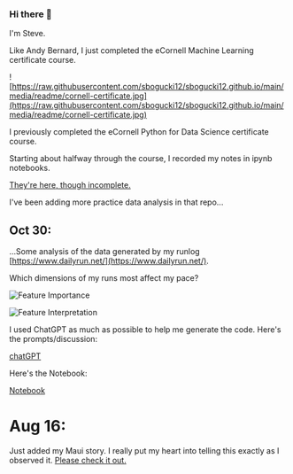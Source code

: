### Hi there 👋

I'm Steve. 

Like Andy Bernard, I just completed the eCornell Machine Learning certificate course.  

![https://raw.githubusercontent.com/sbogucki12/sbogucki12.github.io/main/media/readme/cornell-certificate.jpg](https://raw.githubusercontent.com/sbogucki12/sbogucki12.github.io/main/media/readme/cornell-certificate.jpg)


I previously completed the eCornell Python for Data Science certificate course.  

Starting about halfway through the course, I recorded my notes in ipynb notebooks.   

[They're here, though incomplete.](https://github.com/sbogucki12/datascience)

I've been adding more practice data analysis in that repo...

## Oct 30:

...Some analysis of the data generated by my runlog [https://www.dailyrun.net/](https://www.dailyrun.net/).  

Which dimensions of my runs most affect my pace? 

![Feature Importance](https://github.com/sbogucki12/sbogucki12/assets/29557043/bbeb97f4-87af-47ee-b1ac-60b9840cbe92)

![Feature Interpretation](https://github.com/sbogucki12/sbogucki12/assets/29557043/4f7c1da3-b100-4526-8a47-b3707c2e2969)

I used ChatGPT as much as possible to help me generate the code.  Here's the prompts/discussion: 

[chatGPT](https://chat.openai.com/share/e3e3c0ec-c761-4d86-a41a-4210ebb9b6c3)

Here's the Notebook: 

[Notebook](https://github.com/sbogucki12/datascience/blob/main/runlogoct272023-eda.ipynb)


# Aug 16:

Just added my Maui story.  I really put my heart into telling this exactly as I observed it.  [Please check it out.](https://bogoodski.com/maui.html)



 





